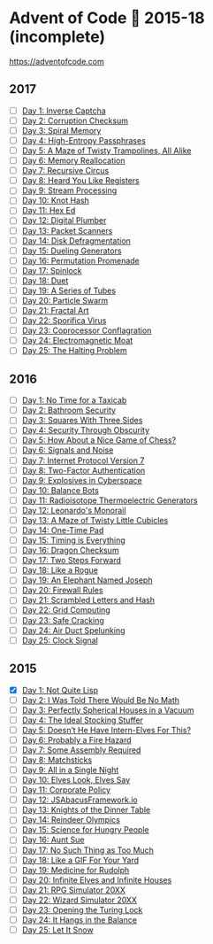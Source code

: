 # Advent of Code :christmas_tree: 2015-18 (incomplete)

https://adventofcode.com

## 2017

- [ ] [Day 1:  Inverse Captcha](/2017/01/src/main.rs)
- [ ] [Day 2:  Corruption Checksum](/2017/02/src/main.rs)
- [ ] [Day 3:  Spiral Memory](/2017/03/src/main.rs)
- [ ] [Day 4:  High-Entropy Passphrases](/2017/04/src/main.rs)
- [ ] [Day 5:  A Maze of Twisty Trampolines, All Alike](/2017/05/src/main.rs)
- [ ] [Day 6:  Memory Reallocation](/2017/06/src/main.rs)
- [ ] [Day 7:  Recursive Circus](/2017/07/src/main.rs)
- [ ] [Day 8:  Heard You Like Registers](/2017/08/src/main.rs)
- [ ] [Day 9:  Stream Processing](/2017/09/src/main.rs)
- [ ] [Day 10: Knot Hash](/2017/10/src/main.rs)
- [ ] [Day 11: Hex Ed](/2017/11/src/main.rs)
- [ ] [Day 12: Digital Plumber](/2017/12/src/main.rs)
- [ ] [Day 13: Packet Scanners](/2017/13/src/main.rs)
- [ ] [Day 14: Disk Defragmentation](/2017/14/src/main.rs)
- [ ] [Day 15: Dueling Generators](/2017/15/src/main.rs)
- [ ] [Day 16: Permutation Promenade](/2017/16/src/main.rs)
- [ ] [Day 17: Spinlock](/2017/17/src/main.rs)
- [ ] [Day 18: Duet](/2017/18/src/main.rs)
- [ ] [Day 19: A Series of Tubes](/2017/19/src/main.rs)
- [ ] [Day 20: Particle Swarm](/2017/20/src/main.rs)
- [ ] [Day 21: Fractal Art](/2017/21/src/main.rs)
- [ ] [Day 22: Sporifica Virus](/2017/22/src/main.rs)
- [ ] [Day 23: Coprocessor Conflagration](/2017/23/src/main.rs)
- [ ] [Day 24: Electromagnetic Moat](/2017/24/src/main.rs)
- [ ] [Day 25: The Halting Problem](/2017/25/src/main.rs)

## 2016

- [ ] [Day 1:  No Time for a Taxicab](/2016/01/src/main.rs)
- [ ] [Day 2:  Bathroom Security](/2016/02/src/main.rs)
- [ ] [Day 3:  Squares With Three Sides](/2016/03/src/main.rs)
- [ ] [Day 4:  Security Through Obscurity](/2016/04/src/main.rs)
- [ ] [Day 5:  How About a Nice Game of Chess?](/2016/05/src/main.rs)
- [ ] [Day 6:  Signals and Noise](/2016/06/src/main.rs)
- [ ] [Day 7:  Internet Protocol Version 7](/2016/07/src/main.rs)
- [ ] [Day 8:  Two-Factor Authentication](/2016/08/src/main.rs)
- [ ] [Day 9:  Explosives in Cyberspace](/2016/09/src/main.rs)
- [ ] [Day 10: Balance Bots](/2016/10/src/main.rs)
- [ ] [Day 11: Radioisotope Thermoelectric Generators](/2016/11/src/main.rs)
- [ ] [Day 12: Leonardo's Monorail](/2016/12/src/main.rs)
- [ ] [Day 13: A Maze of Twisty Little Cubicles](/2016/13/src/main.rs)
- [ ] [Day 14: One-Time Pad](/2016/14/src/main.rs)
- [ ] [Day 15: Timing is Everything](/2016/15/src/main.rs)
- [ ] [Day 16: Dragon Checksum](/2016/16/src/main.rs)
- [ ] [Day 17: Two Steps Forward](/2016/17/src/main.rs)
- [ ] [Day 18: Like a Rogue](/2016/18/src/main.rs)
- [ ] [Day 19: An Elephant Named Joseph](/2016/19/src/main.rs)
- [ ] [Day 20: Firewall Rules](/2016/20/src/main.rs)
- [ ] [Day 21: Scrambled Letters and Hash](/2016/21/src/main.rs)
- [ ] [Day 22: Grid Computing](/2016/22/src/main.rs)
- [ ] [Day 23: Safe Cracking](/2016/23/src/main.rs)
- [ ] [Day 24: Air Duct Spelunking](/2016/24/src/main.rs)
- [ ] [Day 25: Clock Signal](/2016/25/src/main.rs)

## 2015

- [x] [Day 1:  Not Quite Lisp](/2015/01/src/main.rs)
- [ ] [Day 2:  I Was Told There Would Be No Math](/2015/02/src/main.rs)
- [ ] [Day 3:  Perfectly Spherical Houses in a Vacuum](/2015/03/src/main.rs)
- [ ] [Day 4:  The Ideal Stocking Stuffer](/2015/04/src/main.rs)
- [ ] [Day 5:  Doesn’t He Have Intern-Elves For This?](/2015/05/src/main.rs)
- [ ] [Day 6:  Probably a Fire Hazard](/2015/06/src/main.rs)
- [ ] [Day 7:  Some Assembly Required](/2015/07/src/main.rs)
- [ ] [Day 8:  Matchsticks](/2015/08/src/main.rs)
- [ ] [Day 9:  All in a Single Night](/2015/09/src/main.rs)
- [ ] [Day 10: Elves Look, Elves Say](/2015/10/src/main.rs)
- [ ] [Day 11: Corporate Policy](/2015/11/src/main.rs)
- [ ] [Day 12: JSAbacusFramework.io](/2015/12/src/main.rs)
- [ ] [Day 13: Knights of the Dinner Table](/2015/13/src/main.rs)
- [ ] [Day 14: Reindeer Olympics](/2015/14/src/main.rs)
- [ ] [Day 15: Science for Hungry People](/2015/15/src/main.rs)
- [ ] [Day 16: Aunt Sue](/2015/16/src/main.rs)
- [ ] [Day 17: No Such Thing as Too Much](/2015/17/src/main.rs)
- [ ] [Day 18: Like a GIF For Your Yard](/2015/18/src/main.rs)
- [ ] [Day 19: Medicine for Rudolph](/2015/19/src/main.rs)
- [ ] [Day 20: Infinite Elves and Infinite Houses](/2015/20/src/main.rs)
- [ ] [Day 21: RPG Simulator 20XX](/2015/21/src/main.rs)
- [ ] [Day 22: Wizard Simulator 20XX](/2015/22/src/main.rs)
- [ ] [Day 23: Opening the Turing Lock](/2015/23/src/main.rs)
- [ ] [Day 24: It Hangs in the Balance](/2015/24/src/main.rs)
- [ ] [Day 25: Let It Snow](/2015/25/src/main.rs)
